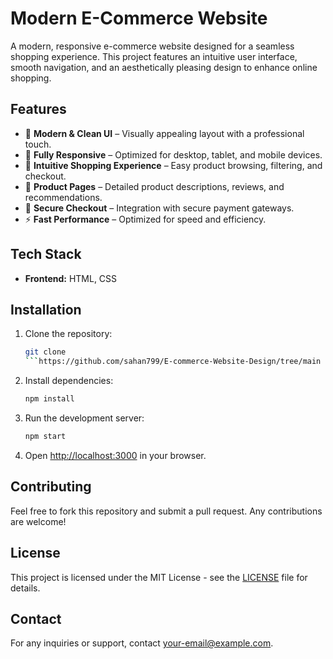 # Modern E-Commerce Website

A modern, responsive e-commerce website designed for a seamless shopping experience. This project features an intuitive user interface, smooth navigation, and an aesthetically pleasing design to enhance online shopping.

## Features

- 🎨 **Modern & Clean UI** – Visually appealing layout with a professional touch.
- 📱 **Fully Responsive** – Optimized for desktop, tablet, and mobile devices.
- 🛒 **Intuitive Shopping Experience** – Easy product browsing, filtering, and checkout.
- 🏪 **Product Pages** – Detailed product descriptions, reviews, and recommendations.
- 🔐 **Secure Checkout** – Integration with secure payment gateways.
- ⚡ **Fast Performance** – Optimized for speed and efficiency.

## Tech Stack

- **Frontend:** HTML, CSS 

## Installation

1. Clone the repository:
   ```sh
   git clone 
   ```https://github.com/sahan799/E-commerce-Website-Design/tree/main 

2. Install dependencies:
   ```sh
   npm install
   ```

3. Run the development server:
   ```sh
   npm start
   ```

4. Open [http://localhost:3000](http://localhost:3000) in your browser.

## Contributing

Feel free to fork this repository and submit a pull request. Any contributions are welcome!

## License

This project is licensed under the MIT License - see the [LICENSE](LICENSE) file for details.

## Contact

For any inquiries or support, contact [your-email@example.com](mailto:your-email@example.com).
